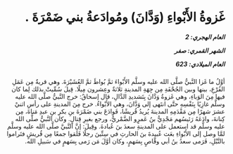 <h1 dir="rtl">غَزوةُ الأَبْواءِ (وَدَّانَ) ومُوادَعةُ بني ضَمْرَةَ .</h1>

<h5 dir="rtl">العام الهجري:  2

الشهر القمري: صفر

العام الميلادي: 623</h5>

<p dir="rtl">أوَّلُ ما غَزا النَّبيُّ صلَّى الله عليه وسلَّم الأَبْواءَ ثمَّ بُواطَ ثمَّ العُشَيْرَةَ. وهي قريةٌ مِن عَمَلِ الفُرْعِ، بينها وبين الجُحْفَةِ مِن جِهَةِ المدينةِ ثلاثةٌ وعِشرون مِيلًا. قِيلَ سُمِّيتْ بذلك لِما كان فيها مِنَ الوَباءِ، وهي غَزوةُ وَدَّانَ بِتَشديدِ الدَّالِ، قال إسحاقُ: خرج النَّبيُّ صلَّى الله عليه وسلَّم غازِيًا بِنَفْسِهِ حتَّى انتَهى إلى وَدَّانَ، وهي الأَبْواءُ. خرج مِنَ المدينةِ على رأسِ اثنيْ عشرَ شهرًا مِن مَقْدَمِهِ المدينةَ يُريدُ قُريشًا، فَوادَعَ بني ضَمْرَةَ بنِ بكرِ بنِ عبدِ مَناةَ، مِن كِنانةَ، وادَعَهُ رَئيسُهم مَجْدِيُّ بنُ عَمرٍو الضَّمْريُّ، ورجع بغيرِ قِتالٍ. وكان النَّبيُّ صلَّى الله عليه وسلَّم قد استعمل على المدينةِ سعدَ بنَ عُبادةَ. وقِيلَ: إنَّ النَّبيَّ صلَّى الله عليه وسلَّم لمَّا وصل إلى الأَبْواءِ بعَث عُبيدةَ بنَ الحارثِ في سِتِّينَ رجلًا فَلَقوا جمعًا مِن قُريشٍ فتَراموا بالنَّبْلِ، فَرَمى سعدُ بنُ أبي وقَّاصٍ بِسَهمٍ، وكان أوَّلَ مَن رَمى بِسَهمٍ في سَبيلِ الله.</p></br>
